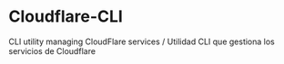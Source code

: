 # Cloudflare-CLI
CLI utility managing CloudFlare services / Utilidad CLI que gestiona los servicios de Cloudflare

